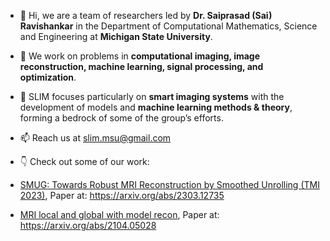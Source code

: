 - 👋 Hi, we are a team of researchers led by **Dr. Saiprasad (Sai) Ravishankar** in the Department of Computational Mathematics, Science and Engineering at **Michigan State University**.
- 🌱 We work on problems in **computational imaging, image reconstruction, machine learning, signal processing, and optimization**.
- 👀 SLIM focuses particularly on **smart imaging systems** with the development of models and **machine learning methods & theory**, forming a bedrock of some of the group’s efforts.
- 📫 Reach us at slim.msu@gmail.com
- :point_down: Check out some of our work:


- [SMUG: Towards Robust MRI Reconstruction by Smoothed Unrolling (TMI 2023)](https://github.com/SLIM-MSU/SMUG_journal), Paper at: https://arxiv.org/abs/2303.12735
- [MRI local and global with model recon](https://github.com/SLIM-MSU/Multi_coil_local_model), Paper at: https://arxiv.org/abs/2104.05028

<!---
SLIM-MSU/SLIM-MSU is a ✨ special ✨ repository because its `README.md` (this file) appears on your GitHub profile.
You can click the Preview link to take a look at your changes.

UNPUBLISHED WORKS:
- [Learning Sparsifying Transforms using closed-form gradients](https://github.com/SLIM-MSU/learnreg)
- [Optimal Eye Surgeon (ICML-2024)](https://github.com/SLIM-MSU/Optimal-Eye-Surgeon)

- [Self-Guided-DIP](https://github.com/SLIM-MSU/Self-Guided-DIP)
- [Diffusion-based Adversarial Purification for Robust Deep MRI Reconstruction](https://github.com/SLIM-MSU/adversarial-purification-for-MRI)
- [Learned BM](https://github.com/SLIM-MSU/learned_BM)


- 🌱 I’m currently learning ...
- 💞️ I’m looking to collaborate on ...
--->
